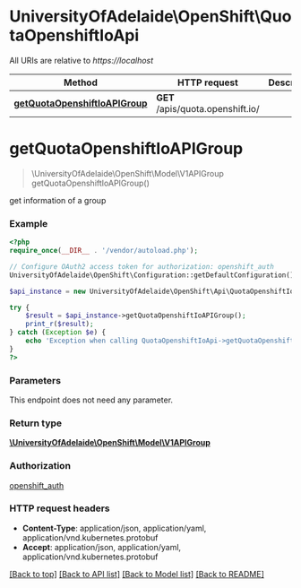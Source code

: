 # UniversityOfAdelaide\OpenShift\QuotaOpenshiftIoApi

All URIs are relative to *https://localhost*

Method | HTTP request | Description
------------- | ------------- | -------------
[**getQuotaOpenshiftIoAPIGroup**](QuotaOpenshiftIoApi.md#getQuotaOpenshiftIoAPIGroup) | **GET** /apis/quota.openshift.io/ | 


# **getQuotaOpenshiftIoAPIGroup**
> \UniversityOfAdelaide\OpenShift\Model\V1APIGroup getQuotaOpenshiftIoAPIGroup()



get information of a group

### Example
```php
<?php
require_once(__DIR__ . '/vendor/autoload.php');

// Configure OAuth2 access token for authorization: openshift_auth
UniversityOfAdelaide\OpenShift\Configuration::getDefaultConfiguration()->setAccessToken('YOUR_ACCESS_TOKEN');

$api_instance = new UniversityOfAdelaide\OpenShift\Api\QuotaOpenshiftIoApi(new \Http\Adapter\Guzzle6\Client());

try {
    $result = $api_instance->getQuotaOpenshiftIoAPIGroup();
    print_r($result);
} catch (Exception $e) {
    echo 'Exception when calling QuotaOpenshiftIoApi->getQuotaOpenshiftIoAPIGroup: ', $e->getMessage(), PHP_EOL;
}
?>
```

### Parameters
This endpoint does not need any parameter.

### Return type

[**\UniversityOfAdelaide\OpenShift\Model\V1APIGroup**](../Model/V1APIGroup.md)

### Authorization

[openshift_auth](../../README.md#openshift_auth)

### HTTP request headers

 - **Content-Type**: application/json, application/yaml, application/vnd.kubernetes.protobuf
 - **Accept**: application/json, application/yaml, application/vnd.kubernetes.protobuf

[[Back to top]](#) [[Back to API list]](../../README.md#documentation-for-api-endpoints) [[Back to Model list]](../../README.md#documentation-for-models) [[Back to README]](../../README.md)

